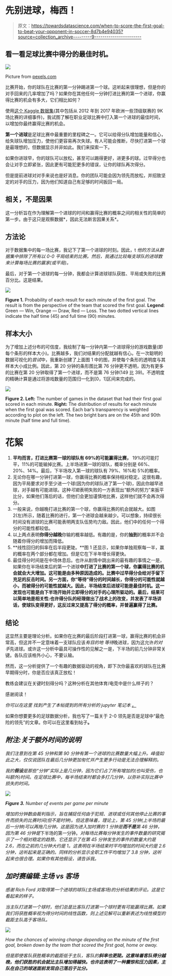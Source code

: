 # 先别进球，梅西！

> 原文：<https://towardsdatascience.com/when-to-score-the-first-goal-to-beat-your-opponent-in-soccer-8d7b4e94035?source=collection_archive---------9----------------------->

## 看一看足球比赛中得分的最佳时机。

![](img/b3d46c552e4c7572b295bde132bc3e7d.png)

Picture from [pexels.com](https://www.pexels.com/photo/three-women-playing-soccer-game-685382/)

比赛开始，你的球队在比赛的第一分钟踢进第一个球。这听起来很理想，但是你的对手回来的几率增加了吗？如果你在其他任何一分钟打进比赛的第一个进球，你赢得比赛的机会有多大，它们相比如何？

使用[这个 Kaggle 数据集](https://www.kaggle.com/secareanualin/football-events)(其中包括从 2012 年到 2017 年欧洲一些顶级联赛的 9K 场比赛的详细事件)，我试图了解在职业足球比赛中打入第一个进球的最佳时间，以增加你最终赢得比赛的机会。

**第一个进球**是足球比赛中最重要的里程碑之一。它可以给得分队增加能量和信心，给失球队增加压力，使他们更容易再次失球。有人可能会推断，尽快打进第一个球是最理想的，但数据显示并非如此。我们来探索一下。

如果你进球早，你的球队可以放松，甚至可以踢得更好，进更多的球。过早得分也会让对手立即紧张，因此更有可能犯更多的错误，让你的球队再次得分。

但是提前进球对对手来说也是好消息。你的团队可能会因为领先而放松，并招致坚定的对手的压力，因为他们知道自己有足够的时间扳回一局。

## **相关，不是因果**

这一分析旨在作为理解第一个进球的时间和赢得比赛的概率之间的相关性的简单的第一步。由于这只是观察数据*，因此无法断言因果关系*。

## 方法论

对于数据集中的每一场比赛，我记下了第一个进球的时刻。因此，t *他的方法从数据集中排除了所有以 0-0 平局结束的比赛。然后，我通过比较每支球队的进球数来计算每场比赛的赢家(或平局)。*

最后，对于第一个进球的每一分钟，我都会计算进球球队获胜、平局或失败的比赛百分比。这是结果。

![](img/7ef7d5f01a967a5e3a67749c11aa0aa3.png)

**Figure 1.** Probability of each result for each minute of the first goal. The result is from the perspective of the team that scored the first goal. **Legend**: Green — Win, Orange — Draw, Red — Loss. The two dotted vertical lines indicate the half time (45) and full time (90) minutes.

## 样本大小

为了增加上述分布的可信度，我绘制了每一分钟内第一个进球得分的游戏数量(即每个条形的样本大小)。比赛越多，我们对结果的分配就越有信心。在一次聪明的数据可视化的*尝试*中，我重新创建了上面图 1 中的图，并使每个条形的透明度与其样本大小成比例。因此，第 20 分钟的条形图比第 76 分钟更不透明，因为有更多的比赛在第 20 分钟取得了第一个进球，而不是第 76 分钟(149 比 39)。不透明度的精确计算是通过将游戏数量的范围归一化到[0，1]区间来完成的。

![](img/b4d83238f8c59a0fd5dd95257e372155.png)

**Figure 2\. Left:** The number of games in the dataset that had their first goal scored in each minute. **Right:** The distribution of results for each minute when the first goal was scored. Each bar’s transparency is weighted according to plot on the left. The two bright bars are on the 45th and 90th minute (half time and full time).

# **花絮**

1.  **平均而言，打进比赛第一球的球队有 69%的可能赢得比赛，** 19%的可能打平，11%的可能输掉比赛。上半场进第一球的球队，概率分别是 66%、20%、14%。最后，下半场攻入第一球的球队有 79%、16%和 5%的概率。
2.  无论你在哪一分钟打进第一球，你赢得比赛的概率保持相对稳定。这很有趣，因为平局要求对手至少进一个球(因为你的球队进了第一个球)，因此你越早进球，对手越有可能进球。这种*可能*表明失败的一方表现出“额外的努力”来扳平比分，如果他们落后的话，但他们会更加谨慎地比赛，这样他们就不会再次得分。
3.  一般来说，你越晚打进比赛的第一个球，你赢得比赛的机会就越大。如图 2(左)所示，随着比赛的进行，第一个进球会越来越少。可以想象，持续很长时间没有进球的比赛可能表明两支队伍势均力敌。因此，他们中的任何一个得分的可能性都较低。
4.  以上两点表明**你得分越晚**你输的概率越低。有趣的是，你的**抽到**的概率并不会随着你得分的增加而降低。
5.  **线性回归的斜率在后半段更陡。**图 1 还显示，如果你单独观察每一半，赢的概率在两个部分都在增加。但是它在下半年增长得更快。
6.  最佳得分时间是在中场休息后。也许从剧情中跳出来的最有趣的事情之一是，如果你在半场结束后的第一个进球**中打进了比赛的第一个球，你赢得比赛的机会就会大大增加。这可能是由多种原因造成的。比赛中过早得分会给对手留下充足的反击时间。另一方面，你“等待”得分的时间越长，你得分的可能性就越小，而被得分的可能性就越大。因此，半场结束后进球可能是最佳时机。这一发现也可能是由下半场开始并立即得分的对手的心理所驱动的。最后，结果可以简单地是相关性:也许得分队的经理做出了战术上的改变，并发表了半场讲话，使球队变得更好，这反过来又提高了得分的概率，并普遍赢得了比赛。**

## 结论

这显然主要是理论分析。如果你在比赛的最后阶段打进第一球，赢得比赛的机会非常高，但这并不一定意味着一支球队应该*有目的地* *等待*晚进球，因为这允许*的对手*先进球。或许这一分析中最具可操作性的见解之一是，下半场的前几分钟非常关键。各队应该格外小心，不要认输。

然而，这一分析提供了一个有趣的数据驱动的视角，即下次你最喜欢的球队在比赛早期得分时，你是否应该真正放松！

教练会建议在关键时刻得分吗？这种分析在其他体育/电竞中是什么样子的？

感谢阅读！

*你可以在这里* *找到产生了本帖提到的所有分析的 jupyter 笔记本* [*。*](https://github.com/yortos/soccer-first-goal)

如果你想要更多的足球数据分析，我也写了一篇关于 2-0 领先是否是足球中“最危险的领先”的文章。你可以在这里看到帖子[](/dont-relax-just-yet-dangerous-leads-in-soccer-5e5a28630f03)**。**

## *附注:关于额外时间的说明*

*我们注意到在第 45 分钟和第 90 分钟有第一个进球的比赛数量大幅上升。峰值如此之大，仅仅说团队在最后几分钟更加匆忙并产生更多行动是无法合理解释的。*

*我的**假设**是那些“分钟”实际上是几分钟，因为它们占了所有增加的(也叫受伤，也叫额外)时间。在足球比赛中，每半场结束时都会多打几分钟，以弥补实际比赛中损失的时间。*

*![](img/8ccf74dfd0b777cbd438b8f4f6778f3d.png)*

***Figure 3.** Number of events per game per minute*

*增加的分钟数由裁判指示，旨在捕捉任何由于犯规、进球或任何其他停止比赛的事件而损失的比赛时间(但不是时钟)。但这意味着，理论上，第 45 分钟(上半场的最后一分钟)可以再拖几分钟。这是因为进入加时赛的 1 分钟是**而不是**第 46 分钟，因为第 46 分钟是*下半场的第一分钟。*对每场比赛每分钟发生的事件数量的研究揭示了一个相对稳定的趋势。它还显示了在第 45 分钟发生的事件的数量大约是 2.6，而在之前的几分钟大约是 1。这表明在半场结束时平均增加的时间大约是 2.6 分钟，这听起来是正确的。同样的分析显示全职工作平均增加了 3.8 分钟，这听起来也很合理。如果你有其他假设，请告诉我。*

## ***加时赛编辑:主场 vs 客场***

*感谢 Rich Ford 对取得第一个进球的球队(主场或客场)的分析结果的评论。这是它看起来的样子。*

*当主队打进第一个球时，他们总是比客队打进第一个球时更有可能赢得比赛。如果我们将获胜概率视为得分时间的线性函数，则上述见解可以重新表述为线性模型的截距主队高于客场队。*

*![](img/0ac5719771703314b3aa245f575f1dd8.png)*

*How the chances of winning change depending on the minute of the first goal, broken down by the team that scored the first goal, home or away.*

*但是即使客队获胜概率的截距低于主队，客队的**斜率也更陡。这意味着客队得分越晚，他们获胜的机会就比主队增加得越快。也许这表明了一种震惊和压力因素，主队在自己的球迷面前发现自己落后于比分。***